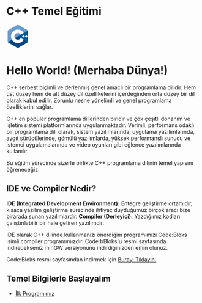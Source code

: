 #   C++ Temel Eğitimi
<img src="https://raw.githubusercontent.com/devicons/devicon/master/icons/cplusplus/cplusplus-original.svg" alt="cplusplus" width="60" height="60" style="max-width: 100%;">

<h1>Hello World! (Merhaba Dünya!)</h1>

C++ serbest biçimli ve derlenmiş genel amaçlı bir programlama dilidir. Hem üst düzey hem de alt düzey dil özellikelerini içerdeğinden orta düzey bir dil olarak kabul edilir. Zorunlu nesne yönelimli ve genel programlama özelliklerini sağlar.

C++ en popüler programlama dillerinden biridir ve çok çeşitli donanım ve işletim sistemi platformlarında uygulanmaktadır.
Verimli, performans odaklı bir programlama dili olarak, sistem yazılımlarında, uygulama yazılımlarında, aygıt sürücülerinde, gömülü yazılımlarda, yüksek performanslı sunucu ve istemci uygulamalarında ve video oyunları gibi eğlence yazılımlarında kullanılır. 

Bu eğitim sürecinde sizerle birlikte C++ programlama dilinin temel yapısını öğreneceğiz.

<h2>IDE ve Compiler Nedir?</h2>
<b>IDE (Integrated Development Environment):</b> Entegre geliştirme ortamıdır, kısaca yazılım geliştirme sürecinde ihtiyaç duyduğumuz birçok aracı bize birarada sunan yazılımlardır.
<b>Compiler (Derleyici):</b> Yazdığımız kodları çalıştırılabilir bir hale getiren yazılımdır.

IDE olarak C++ dilinde kullanmanızı önerdiğim programımızı Code:Bloks isimli compiler programımızdır.
Code:bBloks'u resmi sayfasında indirecekseniz minGW versiyonunu indirdiğinizden emin olunuz.

Code:Bloks resmi sayfasından indirmek için <a href="http://www.codeblocks.org/downloads/binaries/">Burayı Tıklayın.</a>

<h2>Temel Bilgilerle Başlayalım</h2>

<ul>
      <li><a href="https://github.com/kutayozturk/cpp-temel-egitim/blob/main/001%20-%20ilk%20programimiz.cpp">İlk Programımız</a></li>
      
</ul>
